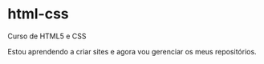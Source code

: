 # html-css
 Curso de HTML5 e CSS

 Estou aprendendo a criar sites e agora vou gerenciar os meus repositórios.

 
